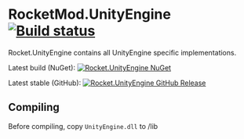 # RocketMod.UnityEngine [![Build status](https://ci.appveyor.com/api/projects/status/i7wy89d2bbn5s48g?svg=true)](https://ci.appveyor.com/project/RocketMod/rocket-unityengine)
Rocket.UnityEngine contains all UnityEngine specific implementations.

Latest build (NuGet): [![Rocket.UnityEngine NuGet](https://img.shields.io/nuget/v/Rocket.UnityEngine.svg)](https://www.nuget.org/packages/Rocket.UnityEngine)

Latest stable (GitHub): 	[![Rocket.UnityEngine GitHub Release](https://img.shields.io/github/release/RocketMod/UnityEngine.svg)](https://github.com/RocketMod/Rocket.UnityEngine/releases)

## Compiling
Before compiling, copy `UnityEngine.dll` to /lib

